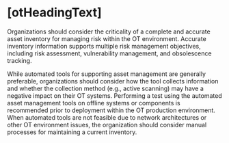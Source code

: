 # [otHeadingText]

Organizations should consider the criticality of a complete and accurate asset inventory for managing risk within the OT environment. Accurate inventory information supports multiple risk management objectives, including risk assessment, vulnerability management, and obsolescence tracking. 

While automated tools for supporting asset management are generally preferable, organizations should consider how the tool collects information and whether the collection method (e.g., active scanning) may have a negative impact on their OT systems. Performing a test using the automated asset management tools on offline systems or components is recommended prior to deployment within the OT production environment. When automated tools are not feasible due to network architectures or other OT environment issues, the organization should consider manual processes for maintaining a current inventory.
